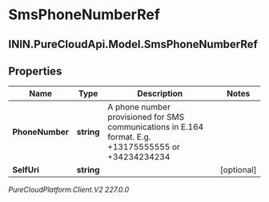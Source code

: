# SmsPhoneNumberRef

## ININ.PureCloudApi.Model.SmsPhoneNumberRef

## Properties

|Name | Type | Description | Notes|
|------------ | ------------- | ------------- | -------------|
| **PhoneNumber** | **string** | A phone number provisioned for SMS communications in E.164 format. E.g. +13175555555 or +34234234234 | |
| **SelfUri** | **string** |  | [optional] |



_PureCloudPlatform.Client.V2 227.0.0_

